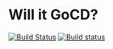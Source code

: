 # Will it GoCD?

[![Build Status](https://travis-ci.org/d-led/will_it_go_cd.svg?branch=master)](https://travis-ci.org/d-led/will_it_go_cd) [![Build status](https://ci.appveyor.com/api/projects/status/bdhlyf1x1aij6c6u/branch/master?svg=true)](https://ci.appveyor.com/project/d-led/will-it-go-cd/branch/master)
